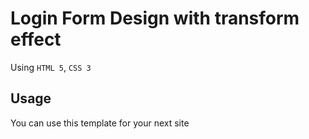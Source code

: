 # Login Form Design with transform effect
Using `HTML 5`, `CSS 3`

## Usage
You can use this template for your next site
